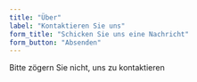 ```yaml
---
title: "Über"
label: "Kontaktieren Sie uns"
form_title: "Schicken Sie uns eine Nachricht"
form_button: "Absenden"
---
```


Bitte zögern Sie nicht, uns zu kontaktieren
